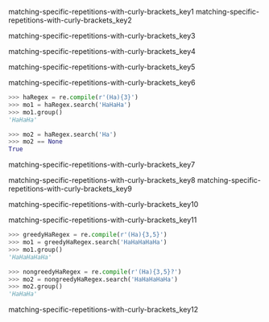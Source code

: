 matching-specific-repetitions-with-curly-brackets_key1
matching-specific-repetitions-with-curly-brackets_key2


matching-specific-repetitions-with-curly-brackets_key3


matching-specific-repetitions-with-curly-brackets_key4



matching-specific-repetitions-with-curly-brackets_key5



matching-specific-repetitions-with-curly-brackets_key6


```python
>>> haRegex = re.compile(r'(Ha){3}')
>>> mo1 = haRegex.search('HaHaHa')
>>> mo1.group()
'HaHaHa'

>>> mo2 = haRegex.search('Ha')
>>> mo2 == None
True
```
matching-specific-repetitions-with-curly-brackets_key7


matching-specific-repetitions-with-curly-brackets_key8
matching-specific-repetitions-with-curly-brackets_key9


matching-specific-repetitions-with-curly-brackets_key10


matching-specific-repetitions-with-curly-brackets_key11


```python
>>> greedyHaRegex = re.compile(r'(Ha){3,5}')
>>> mo1 = greedyHaRegex.search('HaHaHaHaHa')
>>> mo1.group()
'HaHaHaHaHa'

>>> nongreedyHaRegex = re.compile(r'(Ha){3,5}?')
>>> mo2 = nongreedyHaRegex.search('HaHaHaHaHa')
>>> mo2.group()
'HaHaHa'
```
matching-specific-repetitions-with-curly-brackets_key12
